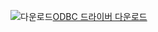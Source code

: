 ![다운로드](../ssms/media/download-icon.png)[ODBC 드라이버 다운로드](../connect/odbc/download-odbc-driver-for-sql-server.md)
